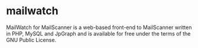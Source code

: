 mailwatch
=========

MailWatch for MailScanner is a web-based front-end to MailScanner written in PHP, MySQL and JpGraph and is available for free under the terms of the GNU Public License. 

